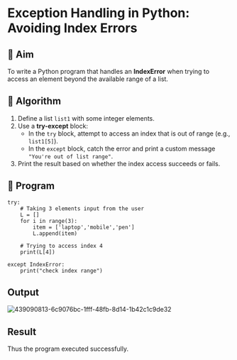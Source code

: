 # Exception Handling in Python: Avoiding Index Errors

## 🎯 Aim
To write a Python program that handles an **IndexError** when trying to access an element beyond the available range of a list.

## 🧠 Algorithm
1. Define a list `list1` with some integer elements.
2. Use a **try-except** block:
   - In the `try` block, attempt to access an index that is out of range (e.g., `list1[5]`).
   - In the `except` block, catch the error and print a custom message `"You're out of list range"`.
3. Print the result based on whether the index access succeeds or fails.

## 🧾 Program
```
try:
    # Taking 3 elements input from the user
    L = []
    for i in range(3):
        item = ['laptop','mobile','pen']
        L.append(item)

    # Trying to access index 4
    print(L[4])

except IndexError:
    print("check index range")
```

## Output
![439090813-6c9076bc-1fff-48fb-8d14-1b42c1c9de32](https://github.com/user-attachments/assets/21b1aa42-25c7-41da-94d8-d8a8696cfd59)

## Result
Thus the program executed successfully.
